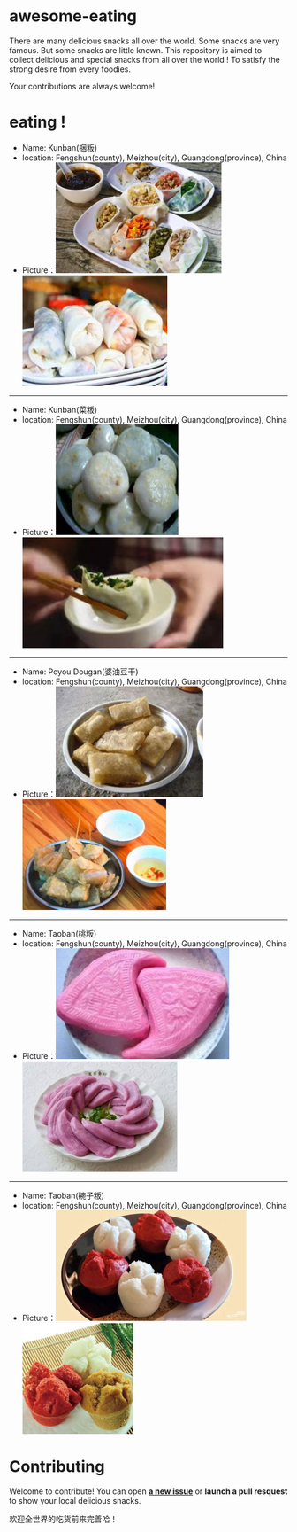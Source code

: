 # awesome-eating
There are many delicious snacks all over the world. Some snacks are very famous. But some snacks are little known. This repository is aimed to collect delicious and special snacks from all over the world ! To satisfy the strong desire from every foodies.

Your contributions are always welcome!

# eating !
- Name: Kunban(捆粄)
- location: Fengshun(county), Meizhou(city), Guangdong(province), China
- Picture：<img src="imgs/kunban3.jpg" height="200"><img src="imgs/kunban2.jpg" height="200">

---
- Name: Kunban(菜粄)
- location: Fengshun(county), Meizhou(city), Guangdong(province), China
- Picture：<img src="imgs/caiban.jpg" height="200"><img src="imgs/caiban2.jpg" height="200">
  
---
- Name: Poyou Dougan(婆油豆干)
- location: Fengshun(county), Meizhou(city), Guangdong(province), China
- Picture：<img src="imgs/poyou-dougan.jpg" height="200"><img src="imgs/poyou-dougan2.jpg" height="200">

---
- Name: Taoban(桃粄)
- location: Fengshun(county), Meizhou(city), Guangdong(province), China
- Picture：<img src="imgs/taoban.jpg" height="200"><img src="imgs/taoban2.jpg" height="200">

---
- Name: Taoban(碗子粄)
- location: Fengshun(county), Meizhou(city), Guangdong(province), China
- Picture：<img src="imgs/wanziban.jpg" height="200"><img src="imgs/wanziban2.jpg" height="200">

# Contributing
Welcome to contribute! You can open [**a new issue**](https://github.com/jockerxlj/awesome-eating/issues/new) or **launch a pull resquest** to show your local delicious snacks.

欢迎全世界的吃货前来完善哈！
